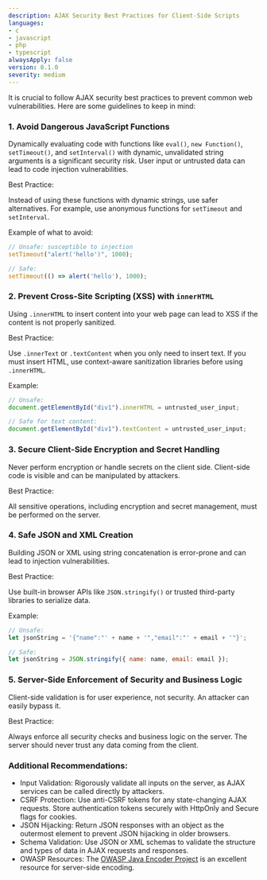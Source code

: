 ```yaml
---
description: AJAX Security Best Practices for Client-Side Scripts
languages:
- c
- javascript
- php
- typescript
alwaysApply: false
version: 0.1.0
severity: medium
---
```


It is crucial to follow AJAX security best practices to prevent common web vulnerabilities. Here are some guidelines to keep in mind:

### 1. Avoid Dangerous JavaScript Functions

Dynamically evaluating code with functions like `eval()`, `new Function()`, `setTimeout()`, and `setInterval()` with dynamic, unvalidated string arguments is a significant security risk. User input or untrusted data can lead to code injection vulnerabilities.

Best Practice:

Instead of using these functions with dynamic strings, use safer alternatives. For example, use anonymous functions for `setTimeout` and `setInterval`.

Example of what to avoid:

```javascript
// Unsafe: susceptible to injection
setTimeout("alert('hello')", 1000);

// Safe:
setTimeout(() => alert('hello'), 1000);
```

### 2. Prevent Cross-Site Scripting (XSS) with `innerHTML`

Using `.innerHTML` to insert content into your web page can lead to XSS if the content is not properly sanitized.

Best Practice:

Use `.innerText` or `.textContent` when you only need to insert text. If you must insert HTML, use context-aware sanitization libraries before using `.innerHTML`.

Example:

```javascript
// Unsafe:
document.getElementById("div1").innerHTML = untrusted_user_input;

// Safe for text content:
document.getElementById("div1").textContent = untrusted_user_input;
```

### 3. Secure Client-Side Encryption and Secret Handling

Never perform encryption or handle secrets on the client side. Client-side code is visible and can be manipulated by attackers.

Best Practice:

All sensitive operations, including encryption and secret management, must be performed on the server.

### 4. Safe JSON and XML Creation

Building JSON or XML using string concatenation is error-prone and can lead to injection vulnerabilities.

Best Practice:

Use built-in browser APIs like `JSON.stringify()` or trusted third-party libraries to serialize data.

Example:

```javascript
// Unsafe:
let jsonString = '{"name":"' + name + '","email":"' + email + '"}';

// Safe:
let jsonString = JSON.stringify({ name: name, email: email });
```

### 5. Server-Side Enforcement of Security and Business Logic

Client-side validation is for user experience, not security. An attacker can easily bypass it.

Best Practice:

Always enforce all security checks and business logic on the server. The server should never trust any data coming from the client.

### Additional Recommendations:

*   Input Validation: Rigorously validate all inputs on the server, as AJAX services can be called directly by attackers.
*   CSRF Protection: Use anti-CSRF tokens for any state-changing AJAX requests. Store authentication tokens securely with HttpOnly and Secure flags for cookies.
*   JSON Hijacking: Return JSON responses with an object as the outermost element to prevent JSON hijacking in older browsers.
*   Schema Validation: Use JSON or XML schemas to validate the structure and types of data in AJAX requests and responses.
*   OWASP Resources: The [OWASP Java Encoder Project](https://owasp.org/www-project-java-encoder/) is an excellent resource for server-side encoding.